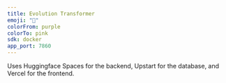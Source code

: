 ```yaml
---
title: Evolution Transformer
emoji: "🚀"
colorFrom: purple
colorTo: pink
sdk: docker
app_port: 7860
---
```


Uses Huggingface Spaces for the backend, Upstart for the database, and Vercel for the frontend.
